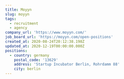 ```yaml
---
title: Moyyn
slug: moyyn
tags:
  - recruitment
  - agency
company_url: 'https://www.moyyn.com/'
job_board_url: 'https://moyyn.com/open-positions'
created_at: 2020-08-24T20:12:38.198Z
updated_at: 2020-12-19T00:00:00.000Z
positions:
  - country: germany
    postal_code: '13629'
    address: 'Startup Incubator Berlin, Rohrdamm 88'
    city: berlin
---
```


